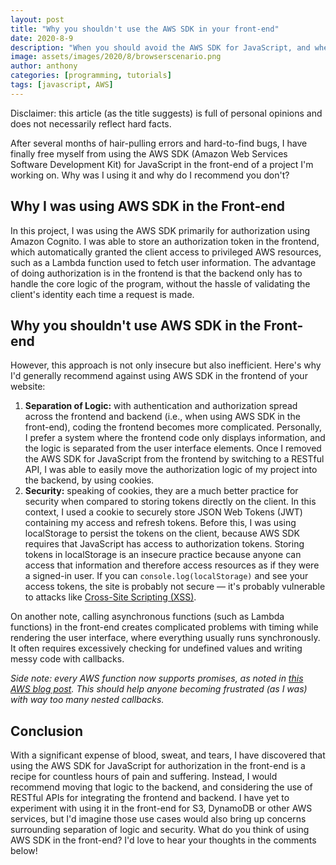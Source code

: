 ```yaml
---
layout: post
title: "Why you shouldn't use the AWS SDK in your front-end"
date: 2020-8-9
description: "When you should avoid the AWS SDK for JavaScript, and when you should use it."
image: assets/images/2020/8/browserscenario.png
author: anthony
categories: [programming, tutorials]
tags: [javascript, AWS]
---
```


Disclaimer: this article (as the title suggests) is full of personal opinions and does not necessarily reflect hard facts. 

After several months of hair-pulling errors and hard-to-find bugs, I have finally free myself from using the AWS SDK (Amazon Web Services Software Development Kit) for JavaScript in the front-end of a project I'm working on. Why was I using it and why do I recommend you don't?

## Why I was using AWS SDK in the Front-end

In this project, I was using the AWS SDK primarily for authorization using Amazon Cognito. I was able to store an authorization token in the frontend, which automatically granted the client access to privileged AWS resources, such as a Lambda function used to fetch user information. The advantage of doing authorization is in the frontend is that the backend only has to handle the core logic of the program, without the hassle of validating the client's identity each time a request is made.

## Why you shouldn't use AWS SDK in the Front-end

However, this approach is not only insecure but also inefficient. Here's why I'd generally recommend against using AWS SDK in the frontend of your website:

1. **Separation of Logic:** with authentication and authorization spread across the frontend and backend (i.e., when using AWS SDK in the front-end), coding the frontend becomes more complicated. Personally, I prefer a system where the frontend code only displays information, and the logic is separated from the user interface elements. Once I removed the AWS SDK for JavaScript from the frontend by switching to a RESTful API, I was able to easily move the authorization logic of my project into the backend, by using cookies.
2. **Security:** speaking of cookies, they are a much better practice for security when compared to storing tokens directly on the client. In this context, I used a cookie to securely store JSON Web Tokens (JWT) containing my access and refresh tokens. Before this, I was using localStorage to persist the tokens on the client, because AWS SDK requires that JavaScript has access to authorization tokens. Storing tokens in localStorage is an insecure practice because anyone can access that information and therefore access resources as if they were a signed-in user. If you can `console.log(localStorage)` and see your access tokens, the site is probably not secure — it's probably vulnerable to attacks like [Cross-Site Scripting (XSS)](https://en.wikipedia.org/wiki/Cross-site_scripting).

On another note, calling asynchronous functions (such as Lambda functions) in the front-end creates complicated problems with timing while rendering the user interface, where everything usually runs synchronously. It often requires excessively checking for undefined values and writing messy code with callbacks. 

*Side note: every AWS function now supports promises, as noted in [this AWS blog post](https://aws.amazon.com/blogs/developer/support-for-promises-in-the-sdk/). This should help anyone becoming frustrated (as I was) with way too many nested callbacks.*

## Conclusion

With a significant expense of blood, sweat, and tears, I have discovered that using the AWS SDK for JavaScript for authorization in the front-end is a recipe for countless hours of pain and suffering. Instead, I would recommend moving that logic to the backend, and considering the use of RESTful APIs for integrating the frontend and backend. I have yet to experiment with using it in the front-end for S3, DynamoDB or other AWS services, but I'd imagine those use cases would also bring up concerns surrounding separation of logic and security. What do you think of using AWS SDK in the front-end? I'd love to hear your thoughts in the comments below!